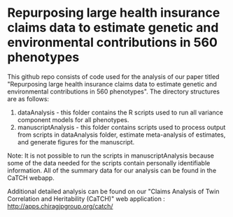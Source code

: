 # Repurposing large health insurance claims data to estimate genetic and environmental contributions in 560 phenotypes


This github repo consists of code used for the analysis of our paper titled "Repurposing large health insurance claims data to estimate genetic and environmental contributions in 560 phenotypes".  The directory structures are as follows:

1. dataAnalysis - this folder contains the R scripts used to run all variance component models for all phenotypes.
2. manuscriptAnalysis - this folder contains scripts used to process output from scripts in dataAnalysis folder, estimate meta-analysis of estimates, and generate figures for the manuscript.

Note:
It is not possible to run the scripts in manuscriptAnalysis because some of the data needed for the scripts contain personally identifiable information.  All of the summary data for our analysis can be found in the CaTCH webapp.  

Additional detailed analysis can be found on our "Claims Analysis of Twin Correlation and Heritability (CaTCH)" web application : http://apps.chiragjpgroup.org/catch/
